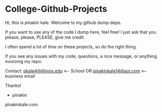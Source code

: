 # College-Github-Projects
Hi, this is pinakin kale. Welcome to my github dump depo.

If you want to use any of the code I dump here, feel free! I just ask that you please, please, PLEASE, give me credit.

I often spend a lot of time on these projects, so do the right thing.

If you see any issues with my code, questions, a nice message, or anything involving my repo:

Contact: pkale4@illinois.edu <-- School OR pinakinkale14@aol.com <-- business email

Thanks!

- pinakin

pinakinkale.com

